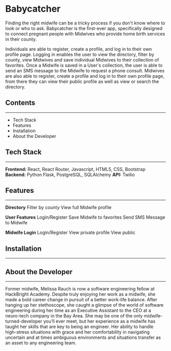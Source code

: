 # Babycatcher
Finding the right midwife can be a tricky process if you don't know where to look or who to ask.  Babycatcher is the first-ever app, specifically designed to connect pregnant people with Midwives who provide home birth services in their county.  

Individuals are able to register, create a profile, and log in to their own profile page.  Logging in enables the user to view the directory, filter by county, view Midwives and save individual Midwives to their collection of favorites.  Once a Midwife is saved in a User's collection, the user is able to send an SMS message to the Midwife to request a phone consult. Midwives are also able to register, create a profile and log in to their own profile page, from there they can view their public profile as well as view or search the directory.

## Contents
---
- Tech Stack
- Features
- Installation
- About the Developer

## Tech Stack
---
**Frontend:** React, React Router, Javascript, HTML5, CSS, Bootstrap
**Backend:** Python Flask, PostgreSQL, SQLAlchemy
**API:** Twilio

## Features
---
**Directory**
    Filter by county
    View full Midwife profile
    
**User Features**
    Login/Register
    Save Midwife to favorites
    Send SMS Message to Midwife

**Midwife Login**
    Login/Register
    View private profile
    View public

## Installation
---


## About the Developer
---
Former midwife, Melissa Rauch is now a software engineering fellow at HackBright Academy.  Despite truly enjoying her work as a midwife, she made a bold career change in pursuit of a better work-life balance. After hanging up her stethoscope, she caught a glimpse of the world of software engineering during her time as an Executive Assistant to the CEO at a neuro-tech company in the Bay Area.  She may be one of the only midwife-turned-developer you’ll ever meet, but her experience as a midwife has taught her skills that are key to being an engineer.  Her ability to handle high-stress situations with grace and her comfortability in navigating uncertain and at times ambiguous environments and situations transfer as an asset to any engineering team.
